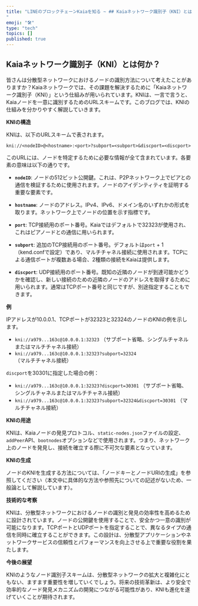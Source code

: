 ```yaml
---
title: "LINEのブロックチェーンKaiaを知る ~ ## Kaiaネットワーク識別子（KNI）とは？ 
"
emoji: "🛠"
type: "tech" 
topics: []
published: true
---
```



## Kaiaネットワーク識別子（KNI）とは何か？

皆さんは分散型ネットワークにおけるノードの識別方法について考えたことがありますか？Kaiaネットワークでは、その課題を解決するために「Kaiaネットワーク識別子（KNI）」という仕組みが用いられています。KNIは、一言で言うと、Kaiaノードを一意に識別するためのURLスキームです。このブログでは、KNIの仕組みを分かりやすく解説していきます。

**KNIの構造**

KNIは、以下のURLスキームで表されます。

`kni://<nodeID>@<hostname>:<port>?subport=<subport>&discport=<discport>`

このURLには、ノードを特定するために必要な情報が全て含まれています。各要素の意味は以下の通りです。

* **`nodeID`**: ノードの512ビット公開鍵。これは、P2Pネットワーク上でピアとの通信を検証するために使用されます。ノードのアイデンティティを証明する重要な要素です。

* **`hostname`**: ノードのアドレス。IPv4、IPv6、ドメイン名のいずれかの形式を取ります。ネットワーク上でノードの位置を示す指標です。

* **`port`**: TCP接続用のポート番号。Kaiaではデフォルトで32323が使用され、これはピアノードとの通信に用いられます。

* **`subport`**: 追加のTCP接続用のポート番号。デフォルトは`port` + 1（kend.confで設定）であり、マルチチャネル接続に使用されます。TCPによる通信ポートが複数ある場合、2種類の接続をKaiaは提供します。

* **`discport`**: UDP接続用のポート番号。既知の近隣のノードが到達可能かどうかを確認し、新しい接続のための近隣のノードのアドレスを取得するために用いられます。通常はTCPポート番号と同じですが、別途指定することもできます。


**例**

IPアドレスが10.0.0.1、TCPポートが32323と32324のノードのKNIの例を示します。

* `kni://a979...163c@10.0.0.1:32323`  （サブポート省略、シングルチャネルまたはマルチチャネル接続）
* `kni://a979...163c@10.0.0.1:32323?subport=32324` （マルチチャネル接続）

`discport`を30301に指定した場合の例：

* `kni://a979...163c@10.0.0.1:32323?discport=30301` （サブポート省略、シングルチャネルまたはマルチチャネル接続）
* `kni://a979...163c@10.0.0.1:32323?subport=32324&discport=30301` （マルチチャネル接続）

**KNIの用途**

KNIは、Kaiaノードの発見プロトコル、`static-nodes.json`ファイルの設定、`addPeer`API、`bootnodes`オプションなどで使用されます。つまり、ネットワーク上のノードを発見し、接続を確立する際に不可欠な要素となっています。

**KNIの生成**

ノードのKNIを生成する方法については、「ノードキーとノードURIの生成」を参照してください（本文中に具体的な方法や参照先についての記述がないため、一般論として解説しています）。

**技術的な考察**

KNIは、分散型ネットワークにおけるノードの識別と発見の効率性を高めるために設計されています。ノードの公開鍵を使用することで、安全かつ一意の識別が可能になります。TCPポートとUDPポートを指定することで、異なるタイプの通信を同時に確立することができます。この設計は、分散型アプリケーションやネットワークサービスの信頼性とパフォーマンスを向上させる上で重要な役割を果たします。


**今後の展望**

KNIのようなノード識別子スキームは、分散型ネットワークの拡大と複雑化にともない、ますます重要性を増していくでしょう。将来の技術革新は、より安全で効率的なノード発見メカニズムの開発につながる可能性があり、KNIも進化を遂げていくことが期待されます。



        